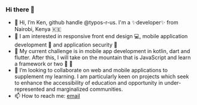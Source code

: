 ### Hi there 👋

<!--
**typos-r-us/typos-r-us** is a ✨ _special_ ✨ repository because its `README.md` (this file) appears on your GitHub profile.

Here are some ideas to get you started:

- 🔭 I’m currently working on ...
- 🌱 I’m currently learning ...
- 👯 I’m looking to collaborate on ...
- 🤔 I’m looking for help with ...
- 💬 Ask me about ...
- 📫 How to reach me: ...
- 😄 Pronouns: ...
- ⚡ Fun fact: ...
-->
- 👋 Hi, I’m Ken, github handle @typos-r-us. I'm a ✨developer✨ from Nairobi, Kenya 🇰🇪
- 👀 I am interested in responsive front end design 💻, mobile application development 📱 and application security 🔐
- 🌱 My current challenge is in mobile app development in kotlin, dart and flutter. After this, I will take on the mountain that is JavaScript and learn a framework or two 🦾 🦾
- 💞️ I’m looking to collaborate on web and mobile applications to supplement my learning. I am particularly keen on projects which seek to enhance the accessibility of education and opportunity in under-represented and marginalized communities.
- 📫 How to reach me: [email](mailto:typosforsale@gmail.com)

<!---
typos-r-us/typos-r-us is a ✨ special ✨ repository because its `README.md` (this file) appears on your GitHub profile.
You can click the Preview link to take a look at your changes.
--->
